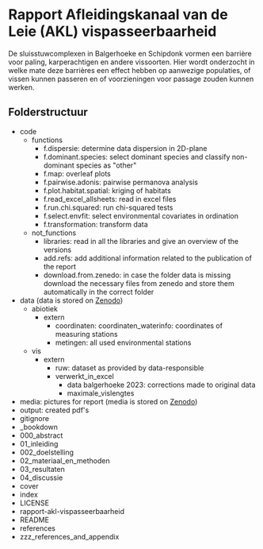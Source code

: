 # Rapport Afleidingskanaal van de Leie (AKL) vispasseerbaarheid

De sluisstuwcomplexen in Balgerhoeke en Schipdonk vormen een barrière voor paling, karperachtigen en andere vissoorten. Hier wordt onderzocht in welke mate deze barrières een effect hebben op aanwezige populaties, of vissen kunnen passeren en of voorzieningen voor passage zouden kunnen werken. 

## Folderstructuur

* code
	* functions
		* f.dispersie: determine data dispersion in 2D-plane
		* f.dominant.species: select dominant species and classify non-dominant species as "other"
		* f.map: overleaf plots
		* f.pairwise.adonis: pairwise permanova analysis
		* f.plot.habitat.spatial: kriging of habitats
		* f.read_excel_allsheets: read in excel files
		* f.run.chi.squared: run chi-squared tests
		* f.select.envfit: select environmental covariates in ordination
		* f.transformation: transform data
	* not_functions
 		* libraries: read in all the libraries and give an overview of the versions
   		* add.refs: add additional information related to the publication of the report
     	* download.from.zenedo: in case the folder data is missing download the necessary files from zenedo and store them automatically in the correct folder 
* data (data is stored on [Zenodo](https://doi.org/10.5281/zenodo.17017617))
	* abiotiek
		* extern
			* coordinaten: coordinaten_waterinfo: coordinates of measuring stations
			* metingen: all used environmental stations
	* vis
		* extern
			* ruw: dataset as provided by data-responsible
			* verwerkt_in_excel
				* data balgerhoeke 2023: corrections made to original data
				* maximale_vislengtes		
* media: pictures for report (media is stored on [Zenodo](https://doi.org/10.5281/zenodo.17017617))
* output: created pdf's
* gitignore
* _bookdown
* 000_abstract
* 01_inleiding
* 002_doelstelling
* 02_materiaal_en_methoden
* 03_resultaten
* 04_discussie
* cover
* index
* LICENSE
* rapport-akl-vispasseerbaarheid
* README
* references
* zzz_references_and_appendix

 
